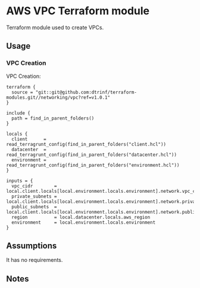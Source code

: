 # AWS VPC Terraform module

Terraform module used to create VPCs.

## Usage

### VPC Creation

VPC Creation:

```hcl
terraform {
  source = "git::git@github.com:dtrinf/terraform-modules.git//networking/vpc?ref=v1.0.1"
}

include {
  path = find_in_parent_folders()
}

locals {
  client      = read_terragrunt_config(find_in_parent_folders("client.hcl"))
  datacenter  = read_terragrunt_config(find_in_parent_folders("datacenter.hcl"))
  environment = read_terragrunt_config(find_in_parent_folders("environment.hcl"))
}

inputs = {
  vpc_cidr        = local.client.locals[local.environment.locals.environment].network.vpc_cidr
  private_subnets = local.client.locals[local.environment.locals.environment].network.private_subnets
  public_subnets  = local.client.locals[local.environment.locals.environment].network.public_subnets
  region          = local.datacenter.locals.aws_region
  environment     = local.environment.locals.environment
}
```


## Assumptions

It has no requirements.

## Notes

